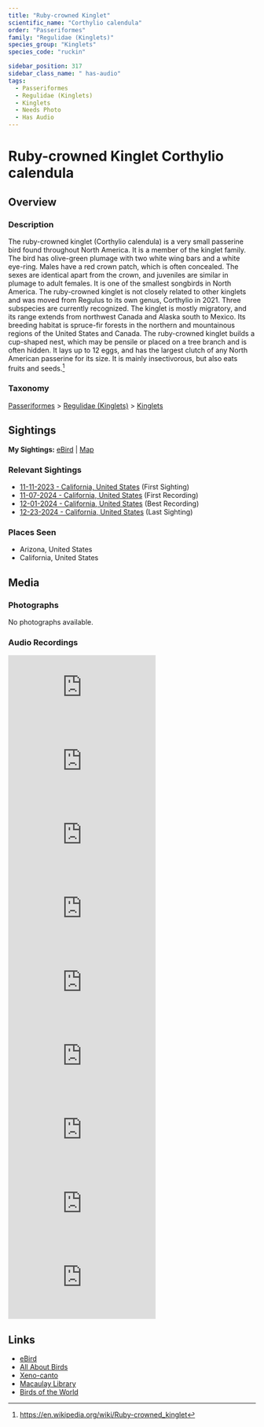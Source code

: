 ```yaml
---
title: "Ruby-crowned Kinglet"
scientific_name: "Corthylio calendula"
order: "Passeriformes"
family: "Regulidae (Kinglets)"
species_group: "Kinglets"
species_code: "ruckin"

sidebar_position: 317
sidebar_class_name: " has-audio"
tags: 
  - Passeriformes
  - Regulidae (Kinglets)
  - Kinglets
  - Needs Photo
  - Has Audio
---
```


# Ruby-crowned Kinglet <span className='sci_name'>Corthylio calendula</span>

## Overview

### Description
The ruby-crowned kinglet (Corthylio calendula) is a very small passerine bird found throughout North America. It is a member of the kinglet family. The bird has olive-green plumage with two white wing bars and a white eye-ring. Males have a red crown patch, which is often concealed. The sexes are identical apart from the crown, and juveniles are similar in plumage to adult females. It is one of the smallest songbirds in North America. The ruby-crowned kinglet is not closely related to other kinglets and was moved from Regulus to its own genus, Corthylio in 2021. Three subspecies are currently recognized.
The kinglet is mostly migratory, and its range extends from northwest Canada and Alaska south to Mexico. Its breeding habitat is spruce-fir forests in the northern and mountainous regions of the United States and Canada. The ruby-crowned kinglet builds a cup-shaped nest, which may be pensile or placed on a tree branch and is often hidden. It lays up to 12 eggs, and has the largest clutch of any North American passerine for its size. It is mainly insectivorous, but also eats fruits and seeds.[^1]

[^1]: https://en.wikipedia.org/wiki/Ruby-crowned_kinglet

### Taxonomy
[Passeriformes](/tags/passeriformes) > [Regulidae (Kinglets)](/tags/regulidae-kinglets) > [Kinglets](/tags/kinglets)


## Sightings

**My Sightings:** [eBird](https://ebird.org/lifelist?r=world&time=life&spp=ruckin) | [Map](/map?species_code=ruckin)

### Relevant Sightings

* [11-11-2023 - California, United States](https://ebird.org/checklist/S154259403) (First Sighting)
* [11-07-2024 - California, United States](https://ebird.org/checklist/S203225147) (First Recording)
* [12-01-2024 - California, United States](https://ebird.org/checklist/S204217558) (Best Recording)
* [12-23-2024 - California, United States](https://ebird.org/checklist/S206318000) (Last Sighting)

### Places Seen

* Arizona, United States
* California, United States



## Media
### Photographs
No photographs available.

### Audio Recordings
<iframe className="audio_iframe" src="https://macaulaylibrary.org/asset/626559382/embed" frameBorder="0" allowFullScreen></iframe>
<iframe className="audio_iframe" src="https://macaulaylibrary.org/asset/626559392/embed" frameBorder="0" allowFullScreen></iframe>
<iframe className="audio_iframe" src="https://macaulaylibrary.org/asset/626557557/embed" frameBorder="0" allowFullScreen></iframe>
<iframe className="audio_iframe" src="https://macaulaylibrary.org/asset/626618113/embed" frameBorder="0" allowFullScreen></iframe>
<iframe className="audio_iframe" src="https://macaulaylibrary.org/asset/626995435/embed" frameBorder="0" allowFullScreen></iframe>
<iframe className="audio_iframe" src="https://macaulaylibrary.org/asset/626995436/embed" frameBorder="0" allowFullScreen></iframe>
<iframe className="audio_iframe" src="https://macaulaylibrary.org/asset/627219242/embed" frameBorder="0" allowFullScreen></iframe>
<iframe className="audio_iframe" src="https://macaulaylibrary.org/asset/627274832/embed" frameBorder="0" allowFullScreen></iframe>
<iframe className="audio_iframe" src="https://macaulaylibrary.org/asset/627593188/embed" frameBorder="0" allowFullScreen></iframe>

## Links
* [eBird](https://ebird.org/species/ruckin) 
* [All About Birds](https://www.allaboutbirds.org/guide/ruckin) 
* [Xeno-canto](https://www.xeno-canto.org/species/corthylio-calendula) 
* [Macaulay Library](https://search.macaulaylibrary.org/catalog?taxonCode=ruckin&sort=rating_rank_desc)
* [Birds of the World](https://birdsoftheworld.org/bow/species/ruckin)
